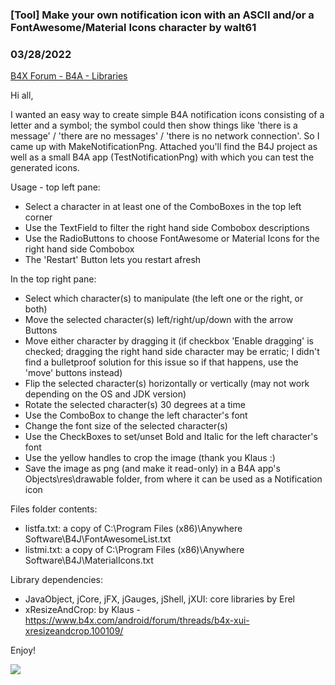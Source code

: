 ### [Tool] Make your own notification icon with an ASCII and/or a FontAwesome/Material Icons character by walt61
### 03/28/2022
[B4X Forum - B4A - Libraries](https://www.b4x.com/android/forum/threads/103754/)

Hi all,  
  
I wanted an easy way to create simple B4A notification icons consisting of a letter and a symbol; the symbol could then show things like 'there is a message' / 'there are no messages' / 'there is no network connection'. So I came up with MakeNotificationPng. Attached you'll find the B4J project as well as a small B4A app (TestNotificationPng) with which you can test the generated icons.  
  
Usage - top left pane:  
- Select a character in at least one of the ComboBoxes in the top left corner  
- Use the TextField to filter the right hand side Combobox descriptions  
- Use the RadioButtons to choose FontAwesome or Material Icons for the right hand side Combobox  
- The 'Restart' Button lets you restart afresh  
  
In the top right pane:  
- Select which character(s) to manipulate (the left one or the right, or both)  
- Move the selected character(s) left/right/up/down with the arrow Buttons  
- Move either character by dragging it (if checkbox 'Enable dragging' is checked; dragging the right hand side character may be erratic; I didn't find a bulletproof solution for this issue so if that happens, use the 'move' buttons instead)  
- Flip the selected character(s) horizontally or vertically (may not work depending on the OS and JDK version)  
- Rotate the selected character(s) 30 degrees at a time  
- Use the ComboBox to change the left character's font  
- Change the font size of the selected character(s)  
- Use the CheckBoxes to set/unset Bold and Italic for the left character's font  
- Use the yellow handles to crop the image (thank you Klaus :)  
- Save the image as png (and make it read-only) in a B4A app's Objects\res\drawable folder, from where it can be used as a Notification icon  
  
Files folder contents:  
 - listfa.txt: a copy of C:\Program Files (x86)\Anywhere Software\B4J\FontAwesomeList.txt  
 - listmi.txt: a copy of C:\Program Files (x86)\Anywhere Software\B4J\MaterialIcons.txt  
  
Library dependencies:  
 - JavaObject, jCore, jFX, jGauges, jShell, jXUI: core libraries by Erel  
 - xResizeAndCrop: by Klaus - <https://www.b4x.com/android/forum/threads/b4x-xui-xresizeandcrop.100109/>  
  
Enjoy!  
  
![](https://www.b4x.com/android/forum/attachments/127145)